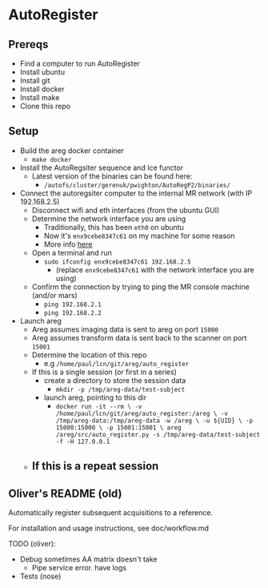 # AutoRegister

## Prereqs

- Find a computer to run AutoRegister
- Install ubuntu
- Install git
- Install docker
- Install make
- Clone this repo

## Setup

- Build the areg docker container
  - `make docker`
- Install the AutoRegsiter sequence and Ice functor
  - Latest version of the binaries can be found here:
    - `/autofs/cluster/gerenuk/pwighton/AutoRegP2/binaries/`
- Connect the autoregsiter computer to the internal MR network (with IP 192.168.2.5)
  - Disconnect wifi and eth interfaces (from the ubuntu GUI)
  - Determine the network interface you are using
    - Traditionally, this has been `eth0` on ubuntu
    - Now it's `enx9cebe8347c61` on my machine for some reason
    - More info [here](https://www.freedesktop.org/wiki/Software/systemd/PredictableNetworkInterfaceNames/)
  - Open a terminal and run
    - `sudo ifconfig enx9cebe8347c61 192.168.2.5`
      - (replace `enx9cebe8347c61` with the network interface you are using)
  - Confirm the connection by trying to ping the MR console machine (and/or mars)
    - `ping 192.168.2.1`
    - `ping 192.168.2.2`
- Launch areg
  - Areg assumes imaging data is sent to areg on port `15000`
  - Areg assumes transform data is sent back to the scanner on port `15001`
  - Determine the location of this repo
    - e.g `/home/paul/lcn/git/areg/auto_register`
  - If this is a single session (or first in a series)
    - create a directory to store the session data
      - `mkdir -p /tmp/areg-data/test-subject`
    - launch areg, pointing to this dir
      - `docker run -it --rm \
           -v /home/paul/lcn/git/areg/auto_register:/areg \
           -v /tmp/areg-data:/tmp/areg-data
           -w /areg \
           -u ${UID} \
           -p 15000:15000 \
           -p 15001:15001 \
           areg /areg/src/auto_register.py -s /tmp/areg-data/test-subject -f -H 127.0.0.1`
  - If this is a repeat session
    -

## Oliver's README (old)
Automatically register subsequent acquisitions to a reference.

For installation and usage instructions, see doc/workflow.md


TODO (oliver):

- Debug sometimes AA matrix doesn't take
  - Pipe service error. have logs
- Tests (nose)
